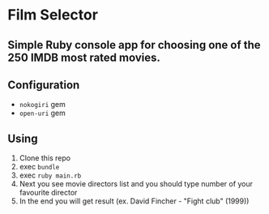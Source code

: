 Film Selector
==============
Simple Ruby console app for choosing one of the 250 IMDB most rated movies.
--------------
## Configuration
+ `nokogiri` gem
+ `open-uri` gem

## Using
1. Clone this repo
2. exec `bundle`
3. exec `ruby main.rb`
4. Next you see movie directors list and you should type number of your favourite director
5. In the end you will get result (ex. David Fincher - "Fight club" (1999))
